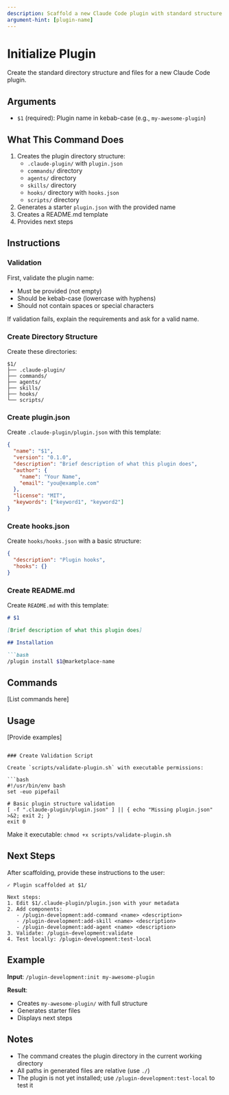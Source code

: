 ```yaml
---
description: Scaffold a new Claude Code plugin with standard structure and starter files
argument-hint: [plugin-name]
---
```


# Initialize Plugin

Create the standard directory structure and files for a new Claude Code plugin.

## Arguments

- `$1` (required): Plugin name in kebab-case (e.g., `my-awesome-plugin`)

## What This Command Does

1. Creates the plugin directory structure:
   - `.claude-plugin/` with `plugin.json`
   - `commands/` directory
   - `agents/` directory
   - `skills/` directory
   - `hooks/` directory with `hooks.json`
   - `scripts/` directory
2. Generates a starter `plugin.json` with the provided name
3. Creates a README.md template
4. Provides next steps

## Instructions

### Validation

First, validate the plugin name:
- Must be provided (not empty)
- Should be kebab-case (lowercase with hyphens)
- Should not contain spaces or special characters

If validation fails, explain the requirements and ask for a valid name.

### Create Directory Structure

Create these directories:
```
$1/
├── .claude-plugin/
├── commands/
├── agents/
├── skills/
├── hooks/
└── scripts/
```

### Create plugin.json

Create `.claude-plugin/plugin.json` with this template:

```json
{
  "name": "$1",
  "version": "0.1.0",
  "description": "Brief description of what this plugin does",
  "author": {
    "name": "Your Name",
    "email": "you@example.com"
  },
  "license": "MIT",
  "keywords": ["keyword1", "keyword2"]
}
```

### Create hooks.json

Create `hooks/hooks.json` with a basic structure:

```json
{
  "description": "Plugin hooks",
  "hooks": {}
}
```

### Create README.md

Create `README.md` with this template:

```markdown
# $1

[Brief description of what this plugin does]

## Installation

```bash
/plugin install $1@marketplace-name
```

## Commands

[List commands here]

## Usage

[Provide examples]
```

### Create Validation Script

Create `scripts/validate-plugin.sh` with executable permissions:

```bash
#!/usr/bin/env bash
set -euo pipefail

# Basic plugin structure validation
[ -f ".claude-plugin/plugin.json" ] || { echo "Missing plugin.json" >&2; exit 2; }
exit 0
```

Make it executable: `chmod +x scripts/validate-plugin.sh`

## Next Steps

After scaffolding, provide these instructions to the user:

```
✓ Plugin scaffolded at $1/

Next steps:
1. Edit $1/.claude-plugin/plugin.json with your metadata
2. Add components:
   - /plugin-development:add-command <name> <description>
   - /plugin-development:add-skill <name> <description>
   - /plugin-development:add-agent <name> <description>
3. Validate: /plugin-development:validate
4. Test locally: /plugin-development:test-local
```

## Example

**Input**: `/plugin-development:init my-awesome-plugin`

**Result**:
- Creates `my-awesome-plugin/` with full structure
- Generates starter files
- Displays next steps

## Notes

- The command creates the plugin directory in the current working directory
- All paths in generated files are relative (use `./`)
- The plugin is not yet installed; use `/plugin-development:test-local` to test it
